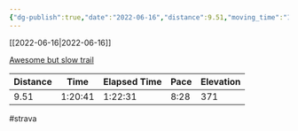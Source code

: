 ```yaml
---
{"dg-publish":true,"date":"2022-06-16","distance":9.51,"moving_time":"1:20:41","elapsed_time":"1:22:31","pace":"8:28","total_elevation_gain":371,"url":"https://www.strava.com/activities/7321746213","permalink":"/01-personal/strava/2022-06-16-awesome-but-slow-trail/","dgPassFrontmatter":true}
---
```



[[2022-06-16\|2022-06-16]]

[Awesome but slow trail](https://www.strava.com/activities/7321746213)

| Distance | Time    | Elapsed Time | Pace | Elevation |
| -------- | ------- | ------------ | ---- | --------- |
| 9.51     | 1:20:41 | 1:22:31      | 8:28 | 371       |




#strava

